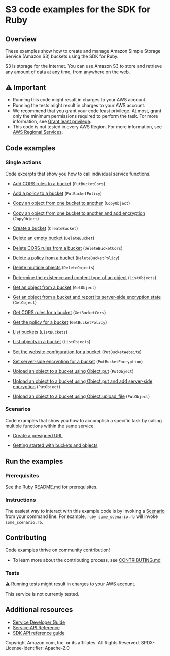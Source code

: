 # S3 code examples for the SDK for Ruby
## Overview
These examples show how to create and manage Amazon Simple Storage Service (Amazon S3) buckets using the SDK for Ruby.

S3 is storage for the internet. You can use Amazon S3 to store and retrieve any amount of data at any time, from anywhere on the web.

## ⚠️ Important
* Running this code might result in charges to your AWS account. 
* Running the tests might result in charges to your AWS account.
* We recommend that you grant your code least privilege. At most, grant only the minimum permissions required to perform the task. For more information, see [Grant least privilege](https://docs.aws.amazon.com/IAM/latest/UserGuide/best-practices.html#grant-least-privilege). 
* This code is not tested in every AWS Region. For more information, see [AWS Regional Services](https://aws.amazon.com/about-aws/global-infrastructure/regional-product-services).

## Code examples

### Single actions
Code excerpts that show you how to call individual service functions.

* [Add CORS rules to a bucket](bucket_cors.rb) (`PutBucketCors`)

* [Add a policy to a bucket](bucket_policy.rb) (`PutBucketPolicy`)

* [Copy an object from one bucket to another](object_copy.rb) (`CopyObject`)

* [Copy an object from one bucket to another and add encryption](object_copy_encrypt.rb) (`CopyObject`)

* [Create a bucket](bucket_create.rb) (`CreateBucket`)

* [Delete an empty bucket](scenario_getting_started.rb) (`DeleteBucket`)

* [Delete CORS rules from a bucket](bucket_cors.rb) (`DeleteBucketCors`)

* [Delete a policy from a bucket](bucket_policy.rb) (`DeleteBucketPolicy`)

* [Delete multiple objects](scenario_getting_started.rb) (`DeleteObjects`)

* [Determine the existence and content type of an object](object_exists.rb) (`ListObjects`)

* [Get an object from a bucket](object_get.rb) (`GetObject`)

* [Get an object from a bucket and report its server-side encryption state](object_get_encryption.rb) (`GetObject`)

* [Get CORS rules for a bucket](bucket_cors.rb) (`GetBucketCors`)

* [Get the policy for a bucket](bucket_policy.rb) (`GetBucketPolicy`)

* [List buckets](bucket_list.rb) (`ListBuckets`)

* [List objects in a bucket](bucket_list_objects.rb) (`ListObjects`)

* [Set the website configuration for a bucket](bucket_put_website.rb) (`PutBucketWebsite`)

* [Set server-side encryption for a bucket](bucket_put_encryption.rb) (`PutBucketEncryption`)

* [Upload an object to a bucket using Object.put](object_put.rb) (`PutObject`)

* [Upload an object to a bucket using Object.put and add server-side encryption](object_put_sse.rb) (`PutObject`)

* [Upload an object to a bucket using Object.upload_file](object_put.rb) (`PutObject`)



### Scenarios
Code examples that show you how to accomplish a specific task by calling multiple functions within the same service.

* [Create a presigned URL](object_presigned_url_upload.rb)

* [Getting started with buckets and objects](scenario_getting_started.rb)





## Run the examples

### Prerequisites

See the [Ruby README.md](https://github.com/awsdocs/aws-doc-sdk-examples/blob/main/ruby/README.md) for prerequisites.

### Instructions
The easiest way to interact with this example code is by invoking a [Scenario](#Scenarios) from your command line. For example, `ruby some_scenario.rb` will invoke `some_scenario.rb`.

## Contributing
Code examples thrive on community contribution!
* To learn more about the contributing process, see [CONTRIBUTING.md](../../../CONTRIBUTING.md)

### Tests
⚠️ Running tests might result in charges to your AWS account.

This service is not currently tested.

## Additional resources
* [Service Developer Guide](https://docs.aws.amazon.com/sdk-for-ruby/v3/developer-guide/welcome.html)
* [Service API Reference](https://docs.aws.amazon.com/sdk-for-ruby/v3/api/)
* [SDK API reference guide](https://aws.amazon.com/developer/language/ruby/)

Copyright Amazon.com, Inc. or its affiliates. All Rights Reserved. SPDX-License-Identifier: Apache-2.0
